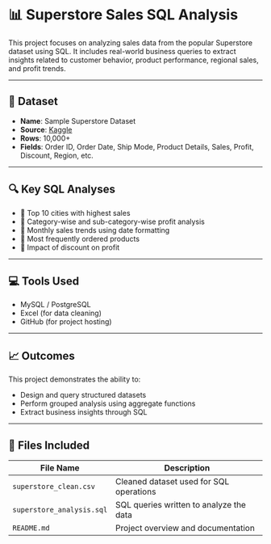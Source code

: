 # 📊 Superstore Sales SQL Analysis

This project focuses on analyzing sales data from the popular Superstore dataset using SQL. It includes real-world business queries to extract insights related to customer behavior, product performance, regional sales, and profit trends.

---

## 📁 Dataset

- **Name**: Sample Superstore Dataset  
- **Source**: [Kaggle](https://www.kaggle.com/datasets/vivek468/superstore-dataset-final)  
- **Rows**: 10,000+  
- **Fields**: Order ID, Order Date, Ship Mode, Product Details, Sales, Profit, Discount, Region, etc.

---

## 🔍 Key SQL Analyses

- 📌 Top 10 cities with highest sales  
- 📌 Category-wise and sub-category-wise profit analysis  
- 📌 Monthly sales trends using date formatting  
- 📌 Most frequently ordered products  
- 📌 Impact of discount on profit

---

## 💻 Tools Used

- MySQL / PostgreSQL  
- Excel (for data cleaning)  
- GitHub (for project hosting)

---

## 📈 Outcomes

This project demonstrates the ability to:
- Design and query structured datasets
- Perform grouped analysis using aggregate functions
- Extract business insights through SQL

---

## 📂 Files Included

| File Name              | Description                                 |
|------------------------|---------------------------------------------|
| `superstore_clean.csv` | Cleaned dataset used for SQL operations     |
| `superstore_analysis.sql` | SQL queries written to analyze the data |
| `README.md`            | Project overview and documentation          |

